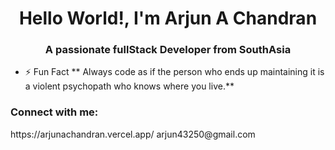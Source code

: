 <h1 align="center">Hello World!, I'm Arjun A Chandran</h1>
<h3 align="center">A passionate fullStack Developer from SouthAsia</h3>

- ⚡ Fun Fact ** Always code as if the person who ends up maintaining it is a violent psychopath who knows where you live.**

<h3 align="left">Connect with me:</h3>
https://arjunachandran.vercel.app/
arjun43250@gmail.com
<p align="left">
</p>



